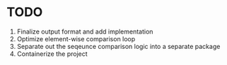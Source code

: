 TODO
================
1. Finalize output format and add implementation
2. Optimize element-wise comparison loop
3. Separate out the seqeunce comparison logic into a separate package
4. Containerize the project